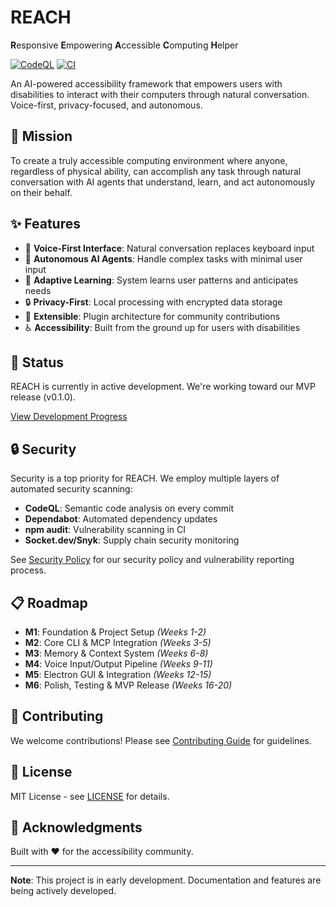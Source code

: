 # REACH

**R**esponsive **E**mpowering **A**ccessible **C**omputing **H**elper

[![CodeQL](https://github.com/tydukes/reach/actions/workflows/codeql.yml/badge.svg)](https://github.com/tydukes/reach/actions/workflows/codeql.yml)
[![CI](https://github.com/tydukes/reach/actions/workflows/ci.yml/badge.svg)](https://github.com/tydukes/reach/actions/workflows/ci.yml)

An AI-powered accessibility framework that empowers users with disabilities to interact with their computers through natural conversation. Voice-first, privacy-focused, and autonomous.

## 🎯 Mission

To create a truly accessible computing environment where anyone, regardless of physical ability, can accomplish any task through natural conversation with AI agents that understand, learn, and act autonomously on their behalf.

## ✨ Features

- 🎤 **Voice-First Interface**: Natural conversation replaces keyboard input
- 🤖 **Autonomous AI Agents**: Handle complex tasks with minimal user input
- 🧠 **Adaptive Learning**: System learns user patterns and anticipates needs
- 🔒 **Privacy-First**: Local processing with encrypted data storage
- 🔧 **Extensible**: Plugin architecture for community contributions
- ♿ **Accessibility**: Built from the ground up for users with disabilities

## 🚧 Status

REACH is currently in active development. We're working toward our MVP release (v0.1.0).

[View Development Progress](https://github.com/tydukes/reach/projects/2)

## 🔒 Security

Security is a top priority for REACH. We employ multiple layers of automated security scanning:

- **CodeQL**: Semantic code analysis on every commit
- **Dependabot**: Automated dependency updates
- **npm audit**: Vulnerability scanning in CI
- **Socket.dev/Snyk**: Supply chain security monitoring

See [Security Policy](contributing/security.md) for our security policy and vulnerability reporting process.

## 📋 Roadmap

- **M1**: Foundation & Project Setup *(Weeks 1-2)*
- **M2**: Core CLI & MCP Integration *(Weeks 3-5)*
- **M3**: Memory & Context System *(Weeks 6-8)*
- **M4**: Voice Input/Output Pipeline *(Weeks 9-11)*
- **M5**: Electron GUI & Integration *(Weeks 12-15)*
- **M6**: Polish, Testing & MVP Release *(Weeks 16-20)*

## 🤝 Contributing

We welcome contributions! Please see [Contributing Guide](contributing/contributing.md) for guidelines.

## 📄 License

MIT License - see [LICENSE](https://github.com/tydukes/reach/blob/main/LICENSE) for details.

## 🌟 Acknowledgments

Built with ❤️ for the accessibility community.

---

**Note**: This project is in early development. Documentation and features are being actively developed.
